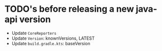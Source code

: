 # TODO's before releasing a new java-api version

- Update `CoreReporters`
- Update `Version`: knownVersions, LATEST
- Update `build.gradle.kts`: baseVersion
